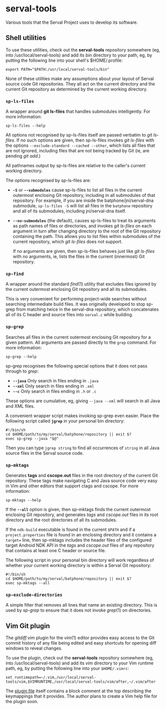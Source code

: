 serval-tools
============

Various tools that the Serval Project uses to develop its software.

Shell utilities
---------------

To use these utilities, check out the **serval-tools** repository somewhere
(eg, into /usr/local/serval-tools) and add its *bin* directory to your path,
eg, by putting the following line into your shell's $HOME/.profile:

    export PATH="$PATH:/usr/local/serval-tools/bin"

None of these utilities make any assumptions about your layout of Serval source
code Git repositories.  They all act on the current directory and the current
Git repository as determined by the current working directory.

### `sp-ls-files`

A wrapper around **git ls-files** that handles submodules intelligently.  For
more information:

    sp-ls-files --help

All options not recognised by sp-ls-files itself are passed verbatim to *git
ls-files*.  If no such options are given, then sp-ls-files invokes *git
ls-files* with the options `--exclude-standard --cached --other`, which lists
all files that are not ignored, including files that are not being tracked by
Git (ie, are pending *git add*.)

All pathnames output by sp-ls-files are relative to the caller's current
working directory.

The options recognised by sp-ls-files are:

*  **`-S`** or **`--submodules`** cause sp-ls-files to list all files in the
   current outermost enclosing Git repository, including in all submodules of
   that repository.  For example, if you are inside the batphone/jni/serval-dna
   submodule, `sp-ls-files -S` will list all files in the `batphone` repository
   and all of its submodules, including jni/serval-dna itself.

*  **`--no-submodules`** (the default), causes sp-ls-files to treat its
   arguments as path names of files or directories, and invokes *git ls-files*
   on each argument in turn after changing directory to the root of the Git
   repository containing the path.  This allows you to list files within
   submodules of the current repository, which *git ls-files* does not support.

   If no arguments are given, then sp-ls-files behaves just like *git ls-files*
   with no arguments, ie, lists the files in the current (innermost) Git
   repository.

### `sp-find`

A wrapper around the standard *find*(1) utility that excludes files ignored by
the current outermost enclosing Git repository and all its submodules.

This is very convenient for performing project-wide searches without searching
intermediate build files.  It was originally developed to stop sp-grep from
matching twice in the serval-dna repository, which concatenates all of its C
header and source files into `serval.c` while building.

### `sp-grep`

Searches all files in the current outermost enclosing Git repository for a
given pattern.  All arguments are passed directly to the `grep` command.  For
more information:

    sp-grep --help

sp-grep recognises the following special options that it does not pass through
to *grep*:

*  **`--java`**  Only search in files ending in `.java`
*  **`--xml`**  Only search in files ending in `.xml`
*  **`--c`**  Only search in files ending in `.h` or `.c`

These options are cumulative, eg, giving `--java --xml` will search in all Java
and XML files.

A convenient wrapper script makes invoking sp-grep even easier.  Place the
following script called **`jgrep`** in your personal bin directory:

    #!/bin/sh
    cd $HOME/path/to/my/serval/batphone/repository || exit $?
    exec sp-grep --java "$@"

Then you can type `jgrep string` to find all occurrences of `string` in all
Java source files in the Serval source code.

### `sp-mktags`

Generates **tags** and **cscope.out** files in the root directory of the
current Git repository.  These tags make navigating C and Java source code very
easy in Vim and other editors that support ctags and cscope.  For more
information:

    sp-mktags --help

If the **`--all`** option is given, then sp-mktags finds the current outermost
enclosing Git repository, and generates *tags* and *cscope.out* files in its
root directory and the root directories of all its submodules.

If the `ndk-build` executable is found in the current `$PATH` and if a
`project.properties` file is found in an enclosing directory and it contains a
`target=` line, then sp-mktags includes the header files of the configured
target Android NDK API in the *tags* and *cscope.out* files of any repository
that contains at least one C header or source file.

The following script in your personal bin directory will work regardless of
whether your current working directory is within a Serval Git repository:

    #!/bin/sh
    cd $HOME/path/to/my/serval/batphone/repository || exit $?
    exec sp-mktags --all

### `sp-exclude-directories`

A simple filter that removes all lines that name an existing directory.  This
is used by *sp-grep* to ensure that it does not invoke *grep*(1) on directories.

Vim Git plugin
--------------

The *gitdiff.vim* plugin for the *vim*(1) editor provides easy access to
the Git commit history of any file being edited and easy shortcuts for opening
diff windows to reveal changes.

To use the plugin, check out the **serval-tools** repository somewhere (eg,
into /usr/local/serval-tools) and add its *vim* directory to your Vim runtime
path, eg, by putting the following line into your `$HOME/.vimrc`:

    set runtimepath=~/.vim,/usr/local/serval-tools/vim,$VIMRUNTIME,/usr/local/serval-tools/vim/after,~/.vim/after

The [plugin file](vim/plugin/gitdiff.vim) itself contains a block comment at
the top describing the keymappings that it provides.  The author plans to
create a Vim help file for the plugin soon.
